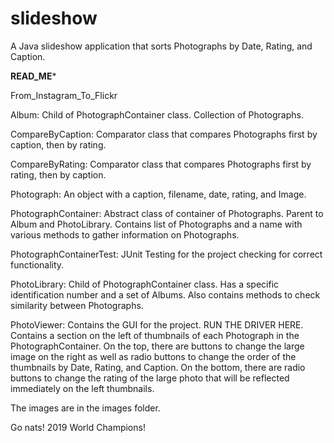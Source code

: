 # slideshow
A Java slideshow application that sorts Photographs by Date, Rating, and Caption.

 ********READ_ME*********

From_Instagram_To_Flickr

Album: Child of PhotographContainer class. Collection of Photographs.

CompareByCaption: Comparator class that compares Photographs first by caption,
then by rating.

CompareByRating: Comparator class that compares Photographs first by rating,
then by caption.

Photograph: An object with a caption, filename, date, rating, and Image.

PhotographContainer: Abstract class of container of Photographs. Parent to 
Album and PhotoLibrary. Contains list of Photographs and a name with various
methods to gather information on Photographs.

PhotographContainerTest: JUnit Testing for the project checking for correct
functionality.

PhotoLibrary: Child of PhotographContainer class. Has a specific identification
number and a set of Albums. Also contains methods to check similarity between
Photographs.

PhotoViewer: Contains the GUI for the project. RUN THE DRIVER HERE. Contains
a section on the left of thumbnails of each Photograph in the PhotographContainer.
On the top, there are buttons to change the large image on the right as well
as radio buttons to change the order of the thumbnails by Date, Rating, and
Caption. On the bottom, there are radio buttons to change the rating of the 
large photo that will be reflected immediately on the left thumbnails.

The images are in the images folder.

Go nats! 2019 World Champions!
